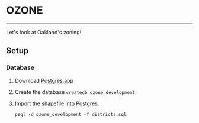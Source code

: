 # OZONE
--------
Let's look at Oakland's zoning!

## Setup

### Database
1. Download [Postgres.app](http://postgresapp.com/)
2. Create the database `createdb ozone_development`
3. Import the shapefile into Postgres.

	`psql -d ozone_development -f districts.sql`
